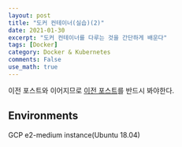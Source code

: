 ```yaml
---
layout: post
title: "도커 컨테이너(실습)(2)"
date: 2021-01-30
excerpt: "도커 컨테이너를 다루는 것을 간단하게 배운다"
tags: [Docker]
category: Docker & Kubernetes
comments: False
use_math: true
---
```


이전 포스트와 이어지므로 [이전 포스트](https://silverstar0727.github.io/docker%20&%20kubernetes/2021/01/30/docker_container(1)/#)를 반드시 봐야한다.

## Environments
GCP e2-medium instance(Ubuntu 18.04)

## 
